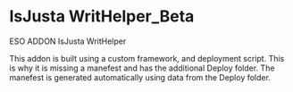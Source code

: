 # IsJusta WritHelper_Beta
ESO ADDON IsJusta WritHelper

This addon is built using a custom framework, and deployment script. This is why it is missing a manefest and has the additional Deploy folder.
The manefest is generated automatically using data from the Deploy folder.
